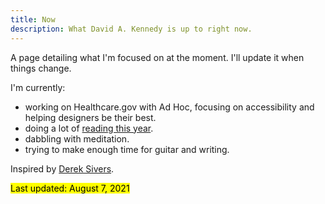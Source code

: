 ```yaml
---
title: Now
description: What David A. Kennedy is up to right now.
---
```


A page detailing what I'm focused on at the moment. I'll update it when things change.

I'm currently:

- working on Healthcare.gov with Ad Hoc, focusing on accessibility and helping designers be their best.
- doing a lot of [reading this year](/reading/).
- dabbling with meditation.
- trying to make enough time for guitar and writing.

Inspired by [Derek Sivers](https://sivers.org/nowff).

<mark>Last updated: August 7, 2021</mark>
